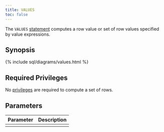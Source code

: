 ```yaml
---
title: VALUES
toc: false
---
```


The `VALUES` [statement](sql-statements.html) computes a row value or set of row values specified by value expressions. 

<div id="toc"></div>

## Synopsis

{% include sql/diagrams/values.html %}

## Required Privileges

No [privileges](privileges.html) are required to compute a set of rows.

## Parameters

| Parameter | Description |
|-----------|-------------|
|  |  |
